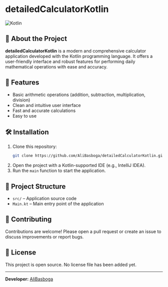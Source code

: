 # detailedCalculatorKotlin

![Kotlin](https://img.shields.io/badge/Kotlin-7F52FF?style=flat&logo=kotlin&logoColor=white)

## 📱 About the Project

**detailedCalculatorKotlin** is a modern and comprehensive calculator application developed with the Kotlin programming language. It offers a user-friendly interface and robust features for performing daily mathematical operations with ease and accuracy.

## 🚀 Features

- Basic arithmetic operations (addition, subtraction, multiplication, division)
- Clean and intuitive user interface
- Fast and accurate calculations
- Easy to use

## 🛠️ Installation

1. Clone this repository:
   ```bash
   git clone https://github.com/AliBasboga/detailedCalculatorKotlin.git
   ```
2. Open the project with a Kotlin-supported IDE (e.g., IntelliJ IDEA).
3. Run the `main` function to start the application.

## 📂 Project Structure

- `src/` – Application source code
- `Main.kt` – Main entry point of the application

## 🤝 Contributing

Contributions are welcome! Please open a pull request or create an issue to discuss improvements or report bugs.

## 📄 License

This project is open source. No license file has been added yet.

---

**Developer:** [AliBasboga](https://github.com/AliBasboga)
